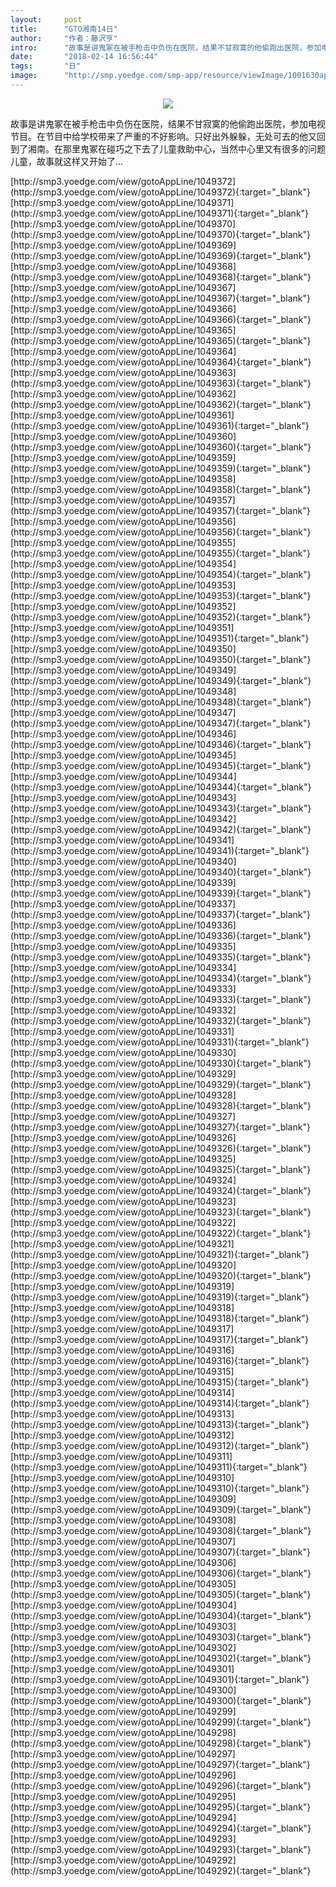 ```yaml
---
layout:     post
title:      "GTO湘南14日"
author:     "作者：藤沢亨"
intro:      "故事是讲鬼冢在被手枪击中负伤在医院，结果不甘寂寞的他偷跑出医院，参加电视节目。在节目中给学校带来了严重的不好影响。只好出外躲躲，无处可去的他又回到了湘南。在那里鬼冢在碰巧之下去了儿童救助中心，当然中心里又有很多的问题儿童，故事就这样又开始了…"
date:       "2018-02-14 16:56:44"
tags:       "日"
image:      "http://smp.yoedge.com/smp-app/resource/viewImage/1001630appline.png"
---
```

<div style="text-align: center">
<p><img src="http://smp.yoedge.com/smp-app/resource/viewImage/1001630appline.png"/></p>
</div>
<p class="post-meta">
<span>故事是讲鬼冢在被手枪击中负伤在医院，结果不甘寂寞的他偷跑出医院，参加电视节目。在节目中给学校带来了严重的不好影响。只好出外躲躲，无处可去的他又回到了湘南。在那里鬼冢在碰巧之下去了儿童救助中心，当然中心里又有很多的问题儿童，故事就这样又开始了…</span>
</p>
[http://smp3.yoedge.com/view/gotoAppLine/1049372](http://smp3.yoedge.com/view/gotoAppLine/1049372){:target="_blank"}
[http://smp3.yoedge.com/view/gotoAppLine/1049371](http://smp3.yoedge.com/view/gotoAppLine/1049371){:target="_blank"}
[http://smp3.yoedge.com/view/gotoAppLine/1049370](http://smp3.yoedge.com/view/gotoAppLine/1049370){:target="_blank"}
[http://smp3.yoedge.com/view/gotoAppLine/1049369](http://smp3.yoedge.com/view/gotoAppLine/1049369){:target="_blank"}
[http://smp3.yoedge.com/view/gotoAppLine/1049368](http://smp3.yoedge.com/view/gotoAppLine/1049368){:target="_blank"}
[http://smp3.yoedge.com/view/gotoAppLine/1049367](http://smp3.yoedge.com/view/gotoAppLine/1049367){:target="_blank"}
[http://smp3.yoedge.com/view/gotoAppLine/1049366](http://smp3.yoedge.com/view/gotoAppLine/1049366){:target="_blank"}
[http://smp3.yoedge.com/view/gotoAppLine/1049365](http://smp3.yoedge.com/view/gotoAppLine/1049365){:target="_blank"}
[http://smp3.yoedge.com/view/gotoAppLine/1049364](http://smp3.yoedge.com/view/gotoAppLine/1049364){:target="_blank"}
[http://smp3.yoedge.com/view/gotoAppLine/1049363](http://smp3.yoedge.com/view/gotoAppLine/1049363){:target="_blank"}
[http://smp3.yoedge.com/view/gotoAppLine/1049362](http://smp3.yoedge.com/view/gotoAppLine/1049362){:target="_blank"}
[http://smp3.yoedge.com/view/gotoAppLine/1049361](http://smp3.yoedge.com/view/gotoAppLine/1049361){:target="_blank"}
[http://smp3.yoedge.com/view/gotoAppLine/1049360](http://smp3.yoedge.com/view/gotoAppLine/1049360){:target="_blank"}
[http://smp3.yoedge.com/view/gotoAppLine/1049359](http://smp3.yoedge.com/view/gotoAppLine/1049359){:target="_blank"}
[http://smp3.yoedge.com/view/gotoAppLine/1049358](http://smp3.yoedge.com/view/gotoAppLine/1049358){:target="_blank"}
[http://smp3.yoedge.com/view/gotoAppLine/1049357](http://smp3.yoedge.com/view/gotoAppLine/1049357){:target="_blank"}
[http://smp3.yoedge.com/view/gotoAppLine/1049356](http://smp3.yoedge.com/view/gotoAppLine/1049356){:target="_blank"}
[http://smp3.yoedge.com/view/gotoAppLine/1049355](http://smp3.yoedge.com/view/gotoAppLine/1049355){:target="_blank"}
[http://smp3.yoedge.com/view/gotoAppLine/1049354](http://smp3.yoedge.com/view/gotoAppLine/1049354){:target="_blank"}
[http://smp3.yoedge.com/view/gotoAppLine/1049353](http://smp3.yoedge.com/view/gotoAppLine/1049353){:target="_blank"}
[http://smp3.yoedge.com/view/gotoAppLine/1049352](http://smp3.yoedge.com/view/gotoAppLine/1049352){:target="_blank"}
[http://smp3.yoedge.com/view/gotoAppLine/1049351](http://smp3.yoedge.com/view/gotoAppLine/1049351){:target="_blank"}
[http://smp3.yoedge.com/view/gotoAppLine/1049350](http://smp3.yoedge.com/view/gotoAppLine/1049350){:target="_blank"}
[http://smp3.yoedge.com/view/gotoAppLine/1049349](http://smp3.yoedge.com/view/gotoAppLine/1049349){:target="_blank"}
[http://smp3.yoedge.com/view/gotoAppLine/1049348](http://smp3.yoedge.com/view/gotoAppLine/1049348){:target="_blank"}
[http://smp3.yoedge.com/view/gotoAppLine/1049347](http://smp3.yoedge.com/view/gotoAppLine/1049347){:target="_blank"}
[http://smp3.yoedge.com/view/gotoAppLine/1049346](http://smp3.yoedge.com/view/gotoAppLine/1049346){:target="_blank"}
[http://smp3.yoedge.com/view/gotoAppLine/1049345](http://smp3.yoedge.com/view/gotoAppLine/1049345){:target="_blank"}
[http://smp3.yoedge.com/view/gotoAppLine/1049344](http://smp3.yoedge.com/view/gotoAppLine/1049344){:target="_blank"}
[http://smp3.yoedge.com/view/gotoAppLine/1049343](http://smp3.yoedge.com/view/gotoAppLine/1049343){:target="_blank"}
[http://smp3.yoedge.com/view/gotoAppLine/1049342](http://smp3.yoedge.com/view/gotoAppLine/1049342){:target="_blank"}
[http://smp3.yoedge.com/view/gotoAppLine/1049341](http://smp3.yoedge.com/view/gotoAppLine/1049341){:target="_blank"}
[http://smp3.yoedge.com/view/gotoAppLine/1049340](http://smp3.yoedge.com/view/gotoAppLine/1049340){:target="_blank"}
[http://smp3.yoedge.com/view/gotoAppLine/1049339](http://smp3.yoedge.com/view/gotoAppLine/1049339){:target="_blank"}
[http://smp3.yoedge.com/view/gotoAppLine/1049337](http://smp3.yoedge.com/view/gotoAppLine/1049337){:target="_blank"}
[http://smp3.yoedge.com/view/gotoAppLine/1049336](http://smp3.yoedge.com/view/gotoAppLine/1049336){:target="_blank"}
[http://smp3.yoedge.com/view/gotoAppLine/1049335](http://smp3.yoedge.com/view/gotoAppLine/1049335){:target="_blank"}
[http://smp3.yoedge.com/view/gotoAppLine/1049334](http://smp3.yoedge.com/view/gotoAppLine/1049334){:target="_blank"}
[http://smp3.yoedge.com/view/gotoAppLine/1049333](http://smp3.yoedge.com/view/gotoAppLine/1049333){:target="_blank"}
[http://smp3.yoedge.com/view/gotoAppLine/1049332](http://smp3.yoedge.com/view/gotoAppLine/1049332){:target="_blank"}
[http://smp3.yoedge.com/view/gotoAppLine/1049331](http://smp3.yoedge.com/view/gotoAppLine/1049331){:target="_blank"}
[http://smp3.yoedge.com/view/gotoAppLine/1049330](http://smp3.yoedge.com/view/gotoAppLine/1049330){:target="_blank"}
[http://smp3.yoedge.com/view/gotoAppLine/1049329](http://smp3.yoedge.com/view/gotoAppLine/1049329){:target="_blank"}
[http://smp3.yoedge.com/view/gotoAppLine/1049328](http://smp3.yoedge.com/view/gotoAppLine/1049328){:target="_blank"}
[http://smp3.yoedge.com/view/gotoAppLine/1049327](http://smp3.yoedge.com/view/gotoAppLine/1049327){:target="_blank"}
[http://smp3.yoedge.com/view/gotoAppLine/1049326](http://smp3.yoedge.com/view/gotoAppLine/1049326){:target="_blank"}
[http://smp3.yoedge.com/view/gotoAppLine/1049325](http://smp3.yoedge.com/view/gotoAppLine/1049325){:target="_blank"}
[http://smp3.yoedge.com/view/gotoAppLine/1049324](http://smp3.yoedge.com/view/gotoAppLine/1049324){:target="_blank"}
[http://smp3.yoedge.com/view/gotoAppLine/1049323](http://smp3.yoedge.com/view/gotoAppLine/1049323){:target="_blank"}
[http://smp3.yoedge.com/view/gotoAppLine/1049322](http://smp3.yoedge.com/view/gotoAppLine/1049322){:target="_blank"}
[http://smp3.yoedge.com/view/gotoAppLine/1049321](http://smp3.yoedge.com/view/gotoAppLine/1049321){:target="_blank"}
[http://smp3.yoedge.com/view/gotoAppLine/1049320](http://smp3.yoedge.com/view/gotoAppLine/1049320){:target="_blank"}
[http://smp3.yoedge.com/view/gotoAppLine/1049319](http://smp3.yoedge.com/view/gotoAppLine/1049319){:target="_blank"}
[http://smp3.yoedge.com/view/gotoAppLine/1049318](http://smp3.yoedge.com/view/gotoAppLine/1049318){:target="_blank"}
[http://smp3.yoedge.com/view/gotoAppLine/1049317](http://smp3.yoedge.com/view/gotoAppLine/1049317){:target="_blank"}
[http://smp3.yoedge.com/view/gotoAppLine/1049316](http://smp3.yoedge.com/view/gotoAppLine/1049316){:target="_blank"}
[http://smp3.yoedge.com/view/gotoAppLine/1049315](http://smp3.yoedge.com/view/gotoAppLine/1049315){:target="_blank"}
[http://smp3.yoedge.com/view/gotoAppLine/1049314](http://smp3.yoedge.com/view/gotoAppLine/1049314){:target="_blank"}
[http://smp3.yoedge.com/view/gotoAppLine/1049313](http://smp3.yoedge.com/view/gotoAppLine/1049313){:target="_blank"}
[http://smp3.yoedge.com/view/gotoAppLine/1049312](http://smp3.yoedge.com/view/gotoAppLine/1049312){:target="_blank"}
[http://smp3.yoedge.com/view/gotoAppLine/1049311](http://smp3.yoedge.com/view/gotoAppLine/1049311){:target="_blank"}
[http://smp3.yoedge.com/view/gotoAppLine/1049310](http://smp3.yoedge.com/view/gotoAppLine/1049310){:target="_blank"}
[http://smp3.yoedge.com/view/gotoAppLine/1049309](http://smp3.yoedge.com/view/gotoAppLine/1049309){:target="_blank"}
[http://smp3.yoedge.com/view/gotoAppLine/1049308](http://smp3.yoedge.com/view/gotoAppLine/1049308){:target="_blank"}
[http://smp3.yoedge.com/view/gotoAppLine/1049307](http://smp3.yoedge.com/view/gotoAppLine/1049307){:target="_blank"}
[http://smp3.yoedge.com/view/gotoAppLine/1049306](http://smp3.yoedge.com/view/gotoAppLine/1049306){:target="_blank"}
[http://smp3.yoedge.com/view/gotoAppLine/1049305](http://smp3.yoedge.com/view/gotoAppLine/1049305){:target="_blank"}
[http://smp3.yoedge.com/view/gotoAppLine/1049304](http://smp3.yoedge.com/view/gotoAppLine/1049304){:target="_blank"}
[http://smp3.yoedge.com/view/gotoAppLine/1049303](http://smp3.yoedge.com/view/gotoAppLine/1049303){:target="_blank"}
[http://smp3.yoedge.com/view/gotoAppLine/1049302](http://smp3.yoedge.com/view/gotoAppLine/1049302){:target="_blank"}
[http://smp3.yoedge.com/view/gotoAppLine/1049301](http://smp3.yoedge.com/view/gotoAppLine/1049301){:target="_blank"}
[http://smp3.yoedge.com/view/gotoAppLine/1049300](http://smp3.yoedge.com/view/gotoAppLine/1049300){:target="_blank"}
[http://smp3.yoedge.com/view/gotoAppLine/1049299](http://smp3.yoedge.com/view/gotoAppLine/1049299){:target="_blank"}
[http://smp3.yoedge.com/view/gotoAppLine/1049298](http://smp3.yoedge.com/view/gotoAppLine/1049298){:target="_blank"}
[http://smp3.yoedge.com/view/gotoAppLine/1049297](http://smp3.yoedge.com/view/gotoAppLine/1049297){:target="_blank"}
[http://smp3.yoedge.com/view/gotoAppLine/1049296](http://smp3.yoedge.com/view/gotoAppLine/1049296){:target="_blank"}
[http://smp3.yoedge.com/view/gotoAppLine/1049295](http://smp3.yoedge.com/view/gotoAppLine/1049295){:target="_blank"}
[http://smp3.yoedge.com/view/gotoAppLine/1049294](http://smp3.yoedge.com/view/gotoAppLine/1049294){:target="_blank"}
[http://smp3.yoedge.com/view/gotoAppLine/1049293](http://smp3.yoedge.com/view/gotoAppLine/1049293){:target="_blank"}
[http://smp3.yoedge.com/view/gotoAppLine/1049292](http://smp3.yoedge.com/view/gotoAppLine/1049292){:target="_blank"}


